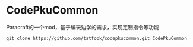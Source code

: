 # CodePkuCommon
Paracraft的一个mod，基于编玩边学的需求，实现定制指令等功能

```
git clone https://github.com/tatfook/codepkucommon.git CodePkuCommon
```
